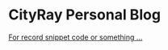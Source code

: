 # CityRay Personal Blog

[For record snippet code or something ...](https://github.com/CityRay/Blog/issues)

